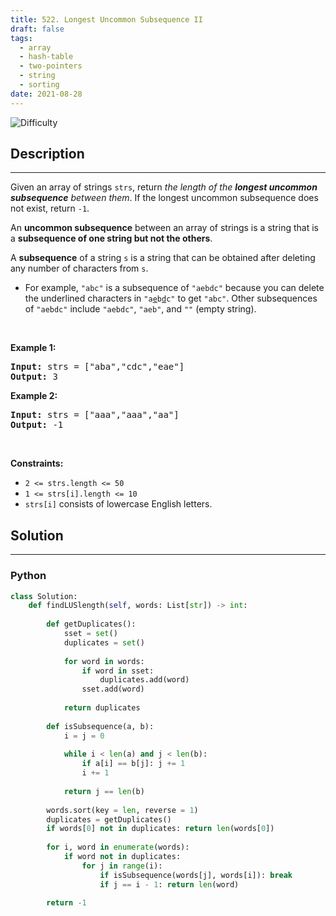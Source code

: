 ```yaml
---
title: 522. Longest Uncommon Subsequence II
draft: false
tags: 
  - array
  - hash-table
  - two-pointers
  - string
  - sorting
date: 2021-08-28
---
```


![Difficulty](https://img.shields.io/badge/Difficulty-Medium-blue.svg)

## Description

---
<p>Given an array of strings <code>strs</code>, return <em>the length of the <strong>longest uncommon subsequence</strong> between them</em>. If the longest uncommon subsequence does not exist, return <code>-1</code>.</p>

<p>An <strong>uncommon subsequence</strong> between an array of strings is a string that is a <strong>subsequence of one string but not the others</strong>.</p>

<p>A <strong>subsequence</strong> of a string <code>s</code> is a string that can be obtained after deleting any number of characters from <code>s</code>.</p>

<ul>
	<li>For example, <code>&quot;abc&quot;</code> is a subsequence of <code>&quot;aebdc&quot;</code> because you can delete the underlined characters in <code>&quot;a<u>e</u>b<u>d</u>c&quot;</code> to get <code>&quot;abc&quot;</code>. Other subsequences of <code>&quot;aebdc&quot;</code> include <code>&quot;aebdc&quot;</code>, <code>&quot;aeb&quot;</code>, and <code>&quot;&quot;</code> (empty string).</li>
</ul>

<p>&nbsp;</p>
<p><strong class="example">Example 1:</strong></p>
<pre><strong>Input:</strong> strs = ["aba","cdc","eae"]
<strong>Output:</strong> 3
</pre><p><strong class="example">Example 2:</strong></p>
<pre><strong>Input:</strong> strs = ["aaa","aaa","aa"]
<strong>Output:</strong> -1
</pre>
<p>&nbsp;</p>
<p><strong>Constraints:</strong></p>

<ul>
	<li><code>2 &lt;= strs.length &lt;= 50</code></li>
	<li><code>1 &lt;= strs[i].length &lt;= 10</code></li>
	<li><code>strs[i]</code> consists of lowercase English letters.</li>
</ul>


## Solution

---
### Python
``` py title='longest-uncommon-subsequence-ii'
class Solution:
    def findLUSlength(self, words: List[str]) -> int:
        
        def getDuplicates():
            sset = set()
            duplicates = set()
            
            for word in words:
                if word in sset:
                    duplicates.add(word)
                sset.add(word)
            
            return duplicates
        
        def isSubsequence(a, b):
            i = j = 0
            
            while i < len(a) and j < len(b):
                if a[i] == b[j]: j += 1
                i += 1
            
            return j == len(b)
        
        words.sort(key = len, reverse = 1)
        duplicates = getDuplicates()
        if words[0] not in duplicates: return len(words[0])
        
        for i, word in enumerate(words):
            if word not in duplicates:
                for j in range(i):
                    if isSubsequence(words[j], words[i]): break
                    if j == i - 1: return len(word)
        
        return -1

```

